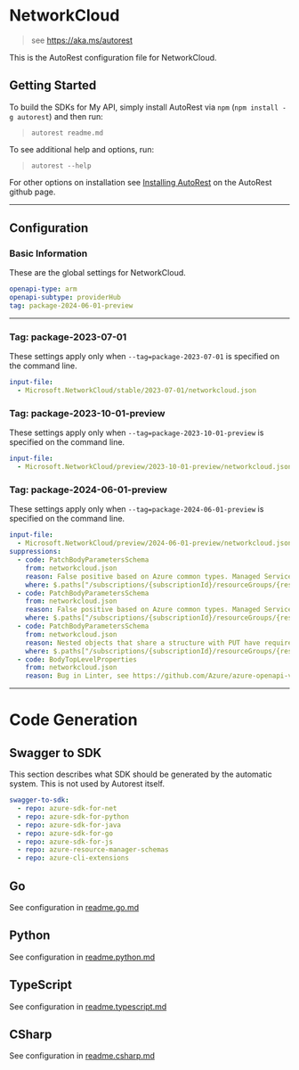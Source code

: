 # NetworkCloud

> see https://aka.ms/autorest

This is the AutoRest configuration file for NetworkCloud.

## Getting Started

To build the SDKs for My API, simply install AutoRest via `npm` (`npm install -g autorest`) and then run:

> `autorest readme.md`

To see additional help and options, run:

> `autorest --help`

For other options on installation see [Installing AutoRest](https://aka.ms/autorest/install) on the AutoRest github page.

---

## Configuration

### Basic Information

These are the global settings for NetworkCloud.

```yaml
openapi-type: arm
openapi-subtype: providerHub
tag: package-2024-06-01-preview
```

---

### Tag: package-2023-07-01

These settings apply only when `--tag=package-2023-07-01` is specified on the command line.

```yaml $(tag) == 'package-2023-07-01'
input-file:
  - Microsoft.NetworkCloud/stable/2023-07-01/networkcloud.json
```

### Tag: package-2023-10-01-preview

These settings apply only when `--tag=package-2023-10-01-preview` is specified on the command line.

```yaml $(tag) == 'package-2023-10-01-preview'
input-file:
  - Microsoft.NetworkCloud/preview/2023-10-01-preview/networkcloud.json
```

### Tag: package-2024-06-01-preview

These settings apply only when `--tag=package-2024-06-01-preview` is specified on the command line.

```yaml $(tag) == 'package-2024-06-01-preview'
input-file:
  - Microsoft.NetworkCloud/preview/2024-06-01-preview/networkcloud.json
suppressions:
  - code: PatchBodyParametersSchema
    from: networkcloud.json
    reason: False positive based on Azure common types. Managed Service Identity requires type, and the Managed Service Identity can be patched.
    where: $.paths["/subscriptions/{subscriptionId}/resourceGroups/{resourceGroupName}/providers/Microsoft.NetworkCloud/clusters/{clusterName}"].patch.parameters[4].schema.properties.identity
  - code: PatchBodyParametersSchema
    from: networkcloud.json
    reason: False positive based on Azure common types. Managed Service Identity requires type, and the Managed Service Identity can be patched.
    where: $.paths["/subscriptions/{subscriptionId}/resourceGroups/{resourceGroupName}/providers/Microsoft.NetworkCloud/clusterManagers/{clusterManagerName}"].patch.parameters[4].schema.properties.identity
  - code: PatchBodyParametersSchema
    from: networkcloud.json
    reason: Nested objects that share a structure with PUT have required fields. The required field is present in the patch structure as well, because it reuses types. The nested structure needs to be updated in full by the user.
    where: $.paths["/subscriptions/{subscriptionId}/resourceGroups/{resourceGroupName}/providers/Microsoft.NetworkCloud/clusters/{clusterName}"].patch.parameters[4].schema.properties.properties
  - code: BodyTopLevelProperties
    from: networkcloud.json
    reason: Bug in Linter, see https://github.com/Azure/azure-openapi-validator/issues/722
```

---

# Code Generation

## Swagger to SDK

This section describes what SDK should be generated by the automatic system.
This is not used by Autorest itself.

```yaml $(swagger-to-sdk)
swagger-to-sdk:
  - repo: azure-sdk-for-net
  - repo: azure-sdk-for-python
  - repo: azure-sdk-for-java
  - repo: azure-sdk-for-go
  - repo: azure-sdk-for-js
  - repo: azure-resource-manager-schemas
  - repo: azure-cli-extensions
```

## Go

See configuration in [readme.go.md](./readme.go.md)

## Python

See configuration in [readme.python.md](./readme.python.md)

## TypeScript

See configuration in [readme.typescript.md](./readme.typescript.md)

## CSharp

See configuration in [readme.csharp.md](./readme.csharp.md)
